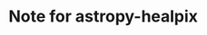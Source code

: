 # Note for astropy-healpix
<!--Though the compiling can pass, there're still some problem which cause the test phase aborted, and might be the reason that cause those packages that depend on astropy-healpix, such as `repoject`, work with problems. This seems **only** happen on Gentoo but not on other distributions. See [here](https://github.com/Universebenzene/benzene-overlay/tree/master/dev-python/reproject#note-for-reproject) for an example-->
